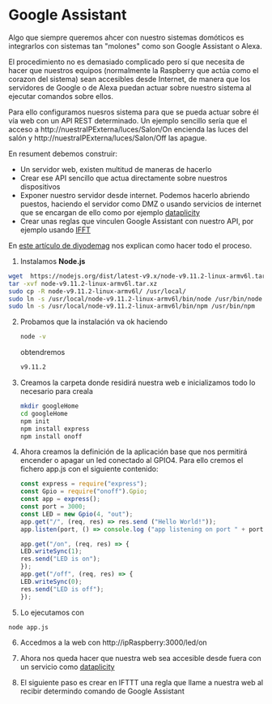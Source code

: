 # Google Assistant

Algo que siempre queremos ahcer con nuestro sistemas domóticos es integrarlos con sistemas tan "molones" como son Google Assistant o Alexa.

El procedimiento no es demasiado complicado pero sí que necesita de hacer que nuestros equipos (normalmente la Raspberry que actúa como el corazon del sistema) sean accesibles desde Internet, de manera que los servidores de Google o de Alexa puedan actuar sobre nuestro sistema al ejecutar comandos sobre ellos.

Para ello configuramos nuesros sistema para que se pueda actuar sobre él vía web con un API REST determinado. Un ejemplo sencillo sería que el acceso  a http://nuestraIPExterna/luces/Salon/On encienda las luces del salón y http://nuestraIPExterna/luces/Salon/Off las apague.

En resument debemos construir:
* Un servidor web, existen multitud de maneras de hacerlo
* Crear ese API sencillo que actua directamente sobre nuestros dispositivos
* Exponer nuestro servidor desde internet. Podemos hacerlo abriendo puestos, haciendo el servidor como DMZ o usando servicios de internet que se encargan de ello como por ejemplo [dataplicity]( https://www.dataplicity.com)
* Crear unas reglas que vinculen Google Assistant con nuestro API, por ejemplo usando [IFFT](https://ifttt.com/)


En [este artículo de diyodemag](https://diyodemag.com/projects/part_1_google_assistant_controlled_devices) nos explican como hacer todo el proceso.

1. Instalamos **Node.js**
```sh
wget  https://nodejs.org/dist/latest-v9.x/node-v9.11.2-linux-armv6l.tar.xz
tar -xvf node-v9.11.2-linux-armv6l.tar.xz
sudo cp -R node-v9.11.2-linux-armv6l/ /usr/local/
sudo ln -s /usr/local/node-v9.11.2-linux-armv6l/bin/node /usr/bin/node
sudo ln -s /usr/local/node-v9.11.2-linux-armv6l/bin/npm /usr/bin/npm
```
2. Probamos que la instalación va ok haciendo
    ```sh
    node -v
    ```
    obtendremos 

    ```sh
    v9.11.2
    ```

3. Creamos la carpeta donde residirá nuestra web e inicializamos todo lo necesario para creala

    ```sh
    mkdir googleHome
    cd googleHome
    npm init
    npm install express
    npm install onoff
    ```
4. Ahora creamos la definición de la aplicación base que nos permitirá encender o apagar un led conectado al GPIO4. Para ello cremos el fichero app.js con el siguiente contenido:
    ```js
    const express = require("express");
    const Gpio = require("onoff").Gpio;
    const app = express();
    const port = 3000;
    const LED = new Gpio(4, "out");
    app.get("/", (req, res) => res.send ("Hello World!"));
    app.listen(port, () => console.log ("app listening on port " + port));

    app.get("/on", (req, res) => {
    LED.writeSync(1);
    res.send("LED is on");
    });
    app.get("/off", (req, res) => {
    LED.writeSync(0);
    res.send("LED is off");
    });

    ```
5. Lo ejecutamos con 
```sh
node app.js
```
6. Accedmos a la web con http://ipRaspberry:3000/led/on

7. Ahora nos queda hacer que nuestra web sea accesible desde fuera con un servicio como [dataplicity]( https://www.dataplicity.com)

8. El siguiente paso es crear en IFTTT una regla que llame a nuestra web al recibir determindo comando de Google Assistant


